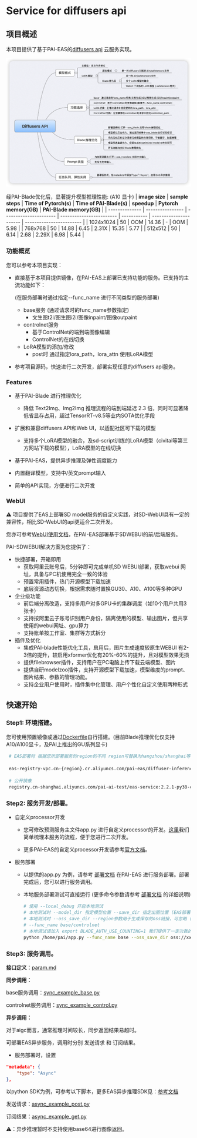# Service for diffusers api

## 项目概述

本项目提供了基于PAI-EAS的[diffusers api](https://github.com/huggingface/diffusers) 云服务实现。

![img](./assets/pipeline.png)


经PAI-Blade优化后，显著提升模型推理性能:
(A10 显卡)
| **image size** | **sample steps** | **Time of Pytorch(s)** | **Time of PAI-Blade(s)** | **speedup** | **Pytorch memory(GB)** | **PAI-Blade memory(GB)** |
| -------------- | ---------------- | ---------------------- | ------------------------ | ----------- | ---------------------- | ------------------------ |
| 1024x1024      | 50               | OOM                    | 14.36                    | -           | OOM                    | 5.98                     |
| 768x768        | 50               | 14.88                  | 6.45                     | 2.31X       | 15.35                  | 5.77                     |
| 512x512        | 50               | 6.14                   | 2.68                     | 2.29X       | 6.98                   | 5.44                     |



### 功能概览

您可以参考本项目实现：

- 直接基于本项目提供镜像，在PAI-EAS上部署已支持功能的服务。已支持的主流功能如下：

  (在服务部署时通过指定--func_name 进行不同类型的服务部署)

  - base服务 (通过请求时的func_name参数指定)
    - 文生图t2i/图生图i2i/图像inpaint/图像outpaint
  - controlnet服务
    - 基于ControlNet的端到端图像编辑
    - ControlNet的在线切换
  - LoRA模型的添加/修改
    - post时 通过指定lora_path，lora_attn 使用LoRA模型

- 参考项目源码，快速进行二次开发，部署实现任意的diffusers api服务。



### Features

- 基于PAI-Blade 进行推理优化

  -  降低 Text2Img、Img2Img 推理流程的端到端延迟 2.3 倍，同时可显著降低省显存占用，超过TensorRT-v8.5等业内SOTA优化手段

- 扩展和兼容diffusers API和Web UI，以适配社区可下载的模型

  - 支持多个LoRA模型的融合，及sd-script训练的LoRA模型（civitai等第三方网站下载的模型），LoRA模型的在线切换

- 基于PAI-EAS，提供异步推理及弹性调度能力

- 内置翻译模型，支持中/英文prompt输入

- 简单的API实现，方便进行二次开发


### WebUI
⚠️ 项目提供了EAS上部署SD model服务的自定义实践，对SD-WebUI具有一定的兼容性，相比SD-WebUI的api更适合二次开发。

您亦可参考[WebUI使用文档](https://alidocs.dingtalk.com/i/nodes/R1zknDm0WR6XzZ4Lt1aQewElWBQEx5rG)，在PAI-EAS部署基于SDWEBUI的前/后端服务。

PAI-SDWEBUI解决方案为您提供了：

- 快捷部署，开箱即用
  - 获取阿里云账号后，5分钟即可完成单机SD WEBUI部署，获取webui 网址，具备与PC机使用完全一致的体验
  - 预置常用插件，热门开源模型下载加速
  - 底层资源动态切换，根据需求随时置换GU30、A10、A100等多种GPU
- 企业级功能
  - 前后端分离改造，支持多用户对多GPU卡的集群调度（如10个用户共用3张卡）
  - 支持按阿里云子账号识别用户身份，隔离使用的模型、输出图片，但共享使用的webui网址、gpu算力
  - 支持账单按工作室、集群等方式拆分
- 插件及优化
  - 集成PAI-blade性能优化工具，启用后，图片生成速度较原生WEBUI 有2-3倍的提升，较启用xformer优化有20%-60%的提升，且对模型效果无损
  - 提供filebrowser插件，支持用户在PC电脑上传下载云端模型、图片
  - 提供自研modelzoo插件，支持开源模型下载加速，模型维度的prompt、图片结果、参数的管理功能。
  - 支持企业用户使用时，插件集中化管理、用户个性化自定义使用两种形式



## 快速开始

### Step1: 环境搭建。

您可使用预置镜像或通过[Dockerfile](./diffusers/Dockerfile)自行搭建。(目前Blade推理优化仅支持A10/A100显卡，及PAI上推出的GU系列显卡)

 ```bash
  # EAS部署时 根据您所部署服务的region的不同 region可替换为hangzhou/shanghai等 该镜像下载自带加速 服务部署快

  eas-registry-vpc.cn-{region}.cr.aliyuncs.com/pai-eas/diffuser-inference:2.2.1-py38-cu113-unbuntu2004-blade-public

  # 公开镜像
  registry.cn-shanghai.aliyuncs.com/pai-ai-test/eas-service:2.2.1-py38-cu113-unbuntu2004-blade-public
 ```

### Step2: 服务开发/部署。

- 自定义processor开发

  - 您可修改预测服务主文件app.py 进行自定义processor的开发。[这里](./doc/app.md)我们简单梳理本服务的流程，便于您进行二次开发。

  - 更多PAI-EAS的自定义processor开发请参考[官方文档](https://help.aliyun.com/document_detail/143418.html?spm=a2c4g.130248.0.0.3c316f27SLZN0o)。


- 服务部署


  - 以提供的app.py 为例，请参考 [部署文档](./doc/deploy.md) 在PAI-EAS 进行服务部署。部署完成后，您可以进行服务调用。


   - 本地服务部署测试可直接运行 (更多命令参数请参考 [部署文档](./doc/deploy.md) 的详细说明)

     ```bash
     # 使用 --local_debug 开启本地测试
     # 本地测试时 --model_dir 指定模型位置 --save_dir 指定出图位置 (EAS部署时 通过json挂载指定，无需额外输入)
     # 本地测试时 --oss_save_dir --region参数用于生成保存的oss链接，可忽略（任意输入）
     # --func_name base/controlnet
     # 本地调试请加入 export BLADE_AUTH_USE_COUNTING=1 我们提供了一定次数的试用权限。您可再PAI上无限次使用PAI-Blade推理优化。
     python /home/pai/app.py --func_name base --oss_save_dir oss://xxx --region hangzhou --model_dir=your_path_to_model --save_dir=your_path_to_output --use_blade --local_debug
     ```



### Step3: 服务调用。

**接口定义**：[param.md](./doc/param.md)

**同步调用：**

base服务调用：[sync_example_base.py](./diffusers/example/sync_example_base.py)

controlnet服务调用：[sync_example_control.py](./diffusers/example/sync_example_control.py)

**异步调用：**

对于aigc而言，通常推理时间较长，同步返回结果易超时。

可部署EAS异步服务，调用时分别 发送请求 和 订阅结果。

- 服务部署时，设置

```json
"metadata": {
    "type": "Async"
},
```

以python SDK为例，可参考以下脚本，更多EAS异步推理SDK见：[参考文档](https://help.aliyun.com/document_detail/446942.html)

发送请求：[async_example_post.py](./diffusers/example/async_example_post.py)

订阅结果：[async_example_get.py](./diffusers/example/async_example_get.py)

⚠️：异步推理暂时不支持使用base64进行图像返回。
